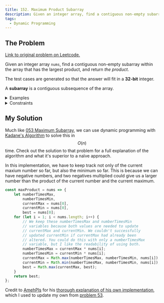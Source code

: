 ```yaml
---
title: 152. Maximum Product Subarray
description: Given an integer array, find a contiguous non-empty subarray within the array that has the largest product, and return the product.
tags:
  - Dynamic Programming
---
```


## The Problem

[Link to original problem on Leetcode.](https://leetcode.com/problems/maximum-product-subarray/)

Given an integer array `nums`, find a contiguous non-empty subarray within the array that has the largest product, and return _the product_.

The test cases are generated so that the answer will fit in a **32-bit** integer.

A **subarray** is a contiguous subsequence of the array.

<details>
<summary>Examples</summary>

Example 1:

```
Input: nums = [2,3,-2,4]
Output: 6
Explanation: [2,3] has the largest product 6.
```

Example 2:

```
Input: nums = [-2,0,-1]
Output: 0
Explanation: The result cannot be 2, because [-2,-1] is not a subarray.
```

</details>

<details>
<summary>Constraints</summary>

- 1 <= `nums.length` <= 2 \* 10<sup>4</sup>
- -10 <= `nums[i]` <= 10
- The product of any prefix or suffix of `nums` is guaranteed to fit in a 32-bit integer.
</details>

## My Solution

Much like [053 Maximum Subarray](/coding-questions/leetcode-053-maximum-subarray), we can use dynamic programming with [Kadane's Algorithm](https://en.wikipedia.org/wiki/Maximum_subarray_problem#Kadane's_algorithm) to solve this in $$O(n)$$ time. Check out the solution to that problem for a full explanation of the algorithm and what it's superior to a naïve approach.

In this implementation, we have to keep track not only of the current maxium number so far, but also the minimum so far. This is because we can have negative numbers, and two negatives multiplied could give us a larger number than the product of the current number and the current maximum.

```javascript
const maxProduct = nums => {
	let numberTimesMax,
		numberTimesMin,
		currentMax = nums[0],
		currentMin = nums[0],
		best = nums[0];
	for (let i = 1; i < nums.length; i++) {
		// We keep these numberTimesMax and numberTimesMin
		// variables because both values are needed to update
		// currentMax and currentMin. We couldn't successfully
		// updated currentMin if currentMax had already been
		// altered. You could do this with only a numberTimesMax
		// variable, but I like the readability of using both.
		numberTimesMax = currentMax * nums[i];
		numberTimesMin = currentMin * nums[i];
		currentMax = Math.max(numberTimesMax, numberTimesMin, nums[i]);
		currentMin = Math.min(numberTimesMax, numberTimesMin, nums[i]);
		best = Math.max(currentMax, best);
	}
	return best;
};
```

Credit to [AmehPls](https://leetcode.com/AmehPls) for his [thorough explanation of his own implementation](<https://leetcode.com/problems/maximum-product-subarray/discuss/1598311/Javascript-Solution-using-Dynamic-Programming-in-O(n)-time-(w-explanation)>), which I used to update my own from [problem 53](/coding-questions/leetcode-053-maximum-subarray).
